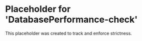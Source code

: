 ﻿# Placeholder for 'DatabasePerformance-check'
This placeholder was created to track and enforce strictness.
